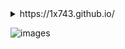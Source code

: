 <details>
    <summary>https://1x743.github.io/</summary>
</details>


![images](https://github.com/1x743/1x743/blob/main/chrome-dino.gif)
